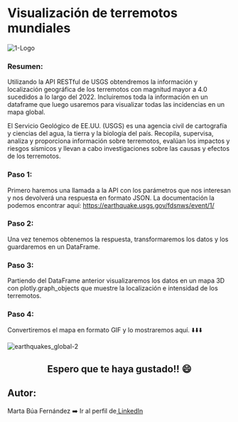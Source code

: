 # Visualización de terremotos mundiales

![1-Logo](https://user-images.githubusercontent.com/122131317/218566603-d6720244-e06a-446a-84d5-fcca6798e381.png)

### Resumen:
Utilizando la API RESTful de USGS obtendremos la información y localización geográfica de los terremotos con magnitud mayor a 4.0 sucedidos a lo largo del 2022. Incluiremos toda la información en un dataframe que luego usaremos para visualizar todas las incidencias en un mapa global.

El Servicio Geológico de EE.UU. (USGS) es una agencia civil de cartografía y ciencias del agua, la tierra y la biología del país. Recopila, supervisa, analiza y proporciona información sobre terremotos, evalúan los impactos y riesgos sísmicos y llevan a cabo investigaciones sobre las causas y efectos de los terremotos.

### Paso 1:
Primero haremos una llamada a la API con los parámetros que nos interesan y nos devolverá una respuesta en formato JSON. 
La documentación la podemos encontrar aquí: https://earthquake.usgs.gov/fdsnws/event/1/

### Paso 2:
Una vez tenemos obtenemos la respuesta, transformaremos los datos y los guardaremos en un DataFrame.

### Paso 3:
Partiendo del DataFrame anterior visualizaremos los datos en un mapa 3D con plotly.graph_objects que muestre la localización e intensidad de los terremotos.

### Paso 4:
Convertiremos el mapa en formato GIF y lo mostraremos aquí. ⬇️⬇️⬇️

![earthquakes_global-2](https://user-images.githubusercontent.com/122131317/222721141-5cd21c65-f09f-49ec-add2-db495d6356a4.gif)

<h2 style="text-align:center;">Espero que te haya gustado!! 😄</h2>

## Autor: 
<p>Marta Búa Fernández ➡️ Ir al perfil de<a href="https://www.linkedin.com/in/martabuaf" target = "_blank"> LinkedIn </a></p> 
